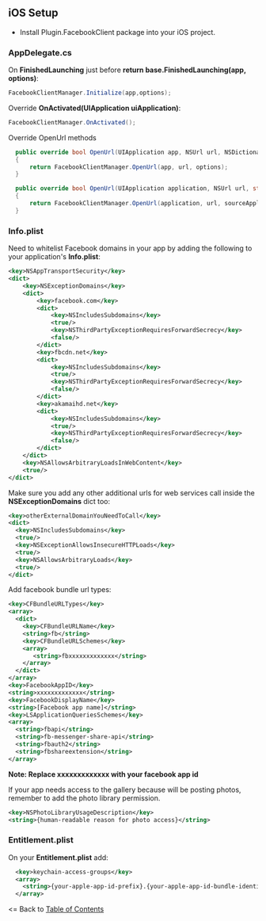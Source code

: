 ## iOS Setup

* Install Plugin.FacebookClient package into your iOS project.


### AppDelegate.cs


On **FinishedLaunching** just before **return base.FinishedLaunching(app, options)**:

```cs
FacebookClientManager.Initialize(app,options);
```

Override **OnActivated(UIApplication uiApplication)**:
```cs
FacebookClientManager.OnActivated();
```

Override OpenUrl methods

```cs
  public override bool OpenUrl(UIApplication app, NSUrl url, NSDictionary options)
  {
      return FacebookClientManager.OpenUrl(app, url, options);
  }

  public override bool OpenUrl(UIApplication application, NSUrl url, string sourceApplication, NSObject annotation)
  {
      return FacebookClientManager.OpenUrl(application, url, sourceApplication, annotation);        
  }

```

### Info.plist

Need to whitelist Facebook domains in your app by adding the following to your application's **Info.plist**:

```xml
<key>NSAppTransportSecurity</key>
<dict>
    <key>NSExceptionDomains</key>
    <dict>
        <key>facebook.com</key>
        <dict>
            <key>NSIncludesSubdomains</key>
            <true/>                
            <key>NSThirdPartyExceptionRequiresForwardSecrecy</key>
            <false/>
        </dict>
        <key>fbcdn.net</key>
        <dict>
            <key>NSIncludesSubdomains</key>
            <true/>
            <key>NSThirdPartyExceptionRequiresForwardSecrecy</key>
            <false/>
        </dict>
        <key>akamaihd.net</key>
        <dict>
            <key>NSIncludesSubdomains</key>
            <true/>
            <key>NSThirdPartyExceptionRequiresForwardSecrecy</key>
            <false/>
        </dict>
    </dict>
    <key>NSAllowsArbitraryLoadsInWebContent</key>
    <true/>
</dict>
```

Make sure you add any other additional urls for web services call inside the **NSExceptionDomains** dict too:

```xml
<key>otherExternalDomainYouNeedToCall</key>
<dict> 
  <key>NSIncludesSubdomains</key>
  <true/>
  <key>NSExceptionAllowsInsecureHTTPLoads</key>
  <true/>
  <key>NSAllowsArbitraryLoads</key>
  <true/>
</dict>
```


Add facebook bundle url types:


```xml
<key>CFBundleURLTypes</key>
<array>
  <dict>
    <key>CFBundleURLName</key>
    <string>fb</string>
    <key>CFBundleURLSchemes</key>
    <array>
       <string>fbxxxxxxxxxxxxx</string>
    </array>
  </dict>
</array>
<key>FacebookAppID</key>
<string>xxxxxxxxxxxxx</string>
<key>FacebookDisplayName</key>
<string>[Facebook app name]</string>
<key>LSApplicationQueriesSchemes</key>
<array>
  <string>fbapi</string>
  <string>fb-messenger-share-api</string>
  <string>fbauth2</string>
  <string>fbshareextension</string>
</array>
```

**Note: Replace xxxxxxxxxxxxx with your facebook app id**

If your app needs access to the gallery because will be posting photos, remember to add the photo library permission.

```xml
<key>NSPhotoLibraryUsageDescription</key>
<string>{human-readable reason for photo access}</string>
```


### Entitlement.plist

On your **Entitlement.plist** add:


```xml
  <key>keychain-access-groups</key>
  <array>
    <string>{your-apple-app-id-prefix}.{your-apple-app-id-bundle-identifier}</string>
  </array>
```

<= Back to [Table of Contents](../README.md)
